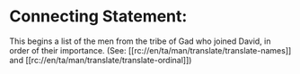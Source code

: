# Connecting Statement:

This begins a list of the men from the tribe of Gad who joined David, in order of their importance. (See: [[rc://en/ta/man/translate/translate-names]] and [[rc://en/ta/man/translate/translate-ordinal]])

